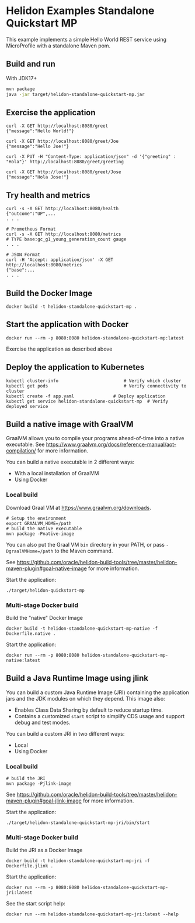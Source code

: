 # Helidon Examples Standalone Quickstart MP

This example implements a simple Hello World REST service using MicroProfile
 with a standalone Maven pom.

## Build and run

With JDK17+
```bash
mvn package
java -jar target/helidon-standalone-quickstart-mp.jar
```

## Exercise the application

```
curl -X GET http://localhost:8080/greet
{"message":"Hello World!"}

curl -X GET http://localhost:8080/greet/Joe
{"message":"Hello Joe!"}

curl -X PUT -H "Content-Type: application/json" -d '{"greeting" : "Hola"}' http://localhost:8080/greet/greeting

curl -X GET http://localhost:8080/greet/Jose
{"message":"Hola Jose!"}
```

## Try health and metrics

```
curl -s -X GET http://localhost:8080/health
{"outcome":"UP",...
. . .

# Prometheus Format
curl -s -X GET http://localhost:8080/metrics
# TYPE base:gc_g1_young_generation_count gauge
. . .

# JSON Format
curl -H 'Accept: application/json' -X GET http://localhost:8080/metrics
{"base":...
. . .

```

## Build the Docker Image

```
docker build -t helidon-standalone-quickstart-mp .
```

## Start the application with Docker

```
docker run --rm -p 8080:8080 helidon-standalone-quickstart-mp:latest
```

Exercise the application as described above

## Deploy the application to Kubernetes

```
kubectl cluster-info                         # Verify which cluster
kubectl get pods                             # Verify connectivity to cluster
kubectl create -f app.yaml               # Deploy application
kubectl get service helidon-standalone-quickstart-mp  # Verify deployed service
```

## Build a native image with GraalVM

GraalVM allows you to compile your programs ahead-of-time into a native
 executable. See https://www.graalvm.org/docs/reference-manual/aot-compilation/
 for more information.

You can build a native executable in 2 different ways:
* With a local installation of GraalVM
* Using Docker

### Local build

Download Graal VM at https://www.graalvm.org/downloads.

```
# Setup the environment
export GRAALVM_HOME=/path
# build the native executable
mvn package -Pnative-image
```

You can also put the Graal VM `bin` directory in your PATH, or pass
 `-DgraalVMHome=/path` to the Maven command.

See https://github.com/oracle/helidon-build-tools/tree/master/helidon-maven-plugin#goal-native-image
 for more information.

Start the application:

```
./target/helidon-quickstart-mp
```

### Multi-stage Docker build

Build the "native" Docker Image

```
docker build -t helidon-standalone-quickstart-mp-native -f Dockerfile.native .
```

Start the application:

```
docker run --rm -p 8080:8080 helidon-standalone-quickstart-mp-native:latest
```
  
## Build a Java Runtime Image using jlink

You can build a custom Java Runtime Image (JRI) containing the application jars and the JDK modules 
on which they depend. This image also:

* Enables Class Data Sharing by default to reduce startup time. 
* Contains a customized `start` script to simplify CDS usage and support debug and test modes. 
 
You can build a custom JRI in two different ways:
* Local
* Using Docker


### Local build

```
# build the JRI
mvn package -Pjlink-image
```

See https://github.com/oracle/helidon-build-tools/tree/master/helidon-maven-plugin#goal-jlink-image
 for more information.

Start the application:

```
./target/helidon-standalone-quickstart-mp-jri/bin/start
```

### Multi-stage Docker build

Build the JRI as a Docker Image

```
docker build -t helidon-standalone-quickstart-mp-jri -f Dockerfile.jlink .
```

Start the application:

```
docker run --rm -p 8080:8080 helidon-standalone-quickstart-mp-jri:latest
```

See the start script help:

```
docker run --rm helidon-standalone-quickstart-mp-jri:latest --help
```
